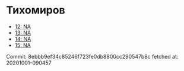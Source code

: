 # Тихомиров
- [12: NA](12.md)
- [13: NA](13.md)
- [14: NA](14.md)
- [15: NA](15.md)

Commit: 8ebbb9ef34c85246f723fe0db8800cc290547b8c
 fetched at: 20201001-090457
